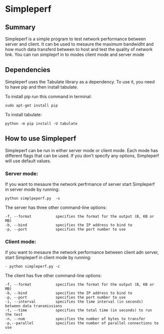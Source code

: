 
Simpleperf 
================================================================

Summary
-------
Simpleperf is a simple program to test network performance between server and client. It can be used to mesaure the maximum bandwidht and how much data transferd between to host and  test the quality of network link. You can run simpleprf in to modes client mode and server mode



Dependencies
----------------
Simpleperf uses the Tabulate library as a dependency. To use it, you need to have pip and then install tabulate.

To install pip run this command in terminal:

    sudo apt-get install pip

To install tabulate:

    python -m pip install -U tabulate 

How to use Simpleperf
---------------
Simpleperf can be run in either server mode or client mode. Each mode has different flags that can be used.  If you don't specify any options, Simpleperf will use default values.


### Server mode: ###
If you want to mesaure the network perfrmance of server start Simpleperf in server mode by running:
    
    python simplpeperf.py  -s 


The server has three other command-line options:

    -f, --format           specifies the format for the output (B, KB or MB)
    -b, --bind             specifies the IP address to bind to
    -p, --port             specifies the port number to use

### Client mode: ###
if you want to mesaure the network performance between client adn server, start Simpleperf in client mode by running:

    - python simpleperf.py -c
    
    
The client has five other command-line options:

    -f, --format           specifies the format for the output (B, KB or MB)
    -b, --bind             specifies the IP address to bind to
    -p, --port             specifies the port number to use
    -i, --interval         specifies the time interval (in seconds) between data transmissions
    -t, --time             specifies the total time (in seconds) to run the test
    -n, --num              specifies the number of bytes to transfer
    -p,--parallel          specifies the number of parallel connections to use
    








